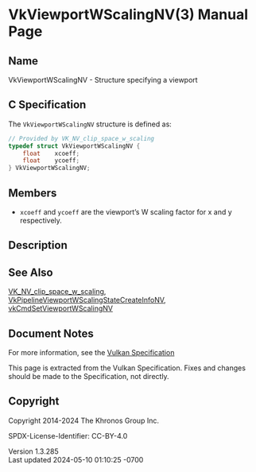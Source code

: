 # VkViewportWScalingNV(3) Manual Page

## Name

VkViewportWScalingNV - Structure specifying a viewport



## <a href="#_c_specification" class="anchor"></a>C Specification

The `VkViewportWScalingNV` structure is defined as:

``` c
// Provided by VK_NV_clip_space_w_scaling
typedef struct VkViewportWScalingNV {
    float    xcoeff;
    float    ycoeff;
} VkViewportWScalingNV;
```

## <a href="#_members" class="anchor"></a>Members

- `xcoeff` and `ycoeff` are the viewport’s W scaling factor for x and y
  respectively.

## <a href="#_description" class="anchor"></a>Description

## <a href="#_see_also" class="anchor"></a>See Also

[VK_NV_clip_space_w_scaling](https://registry.khronos.org/vulkan/specs/1.3-extensions/man/html/VK_NV_clip_space_w_scaling.html),
[VkPipelineViewportWScalingStateCreateInfoNV](https://registry.khronos.org/vulkan/specs/1.3-extensions/man/html/VkPipelineViewportWScalingStateCreateInfoNV.html),
[vkCmdSetViewportWScalingNV](https://registry.khronos.org/vulkan/specs/1.3-extensions/man/html/vkCmdSetViewportWScalingNV.html)

## <a href="#_document_notes" class="anchor"></a>Document Notes

For more information, see the <a
href="https://registry.khronos.org/vulkan/specs/1.3-extensions/html/vkspec.html#VkViewportWScalingNV"
target="_blank" rel="noopener">Vulkan Specification</a>

This page is extracted from the Vulkan Specification. Fixes and changes
should be made to the Specification, not directly.

## <a href="#_copyright" class="anchor"></a>Copyright

Copyright 2014-2024 The Khronos Group Inc.

SPDX-License-Identifier: CC-BY-4.0

Version 1.3.285  
Last updated 2024-05-10 01:10:25 -0700
